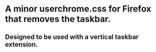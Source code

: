 # A minor userchrome.css for Firefox that removes the taskbar.
## Designed to be used with a vertical taskbar extension.
